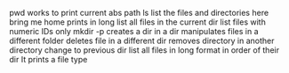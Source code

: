 pwd works to print current abs path
ls list the files and directories here
bring me home
prints in long
list all files in the current dir
list files with numeric IDs only
mkdir -p creates a dir in a dir
manipulates files in a different folder
deletes file in a different dir
removes directory in another directory
change to previous dir
list all files in long format in order of their dir
It prints a file type